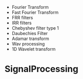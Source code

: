 * Fourier Transform
* Fast Fourier Transform
* FRR filters
* IRR filters
* Chebyshev filter type 1
* Daubechies Filter
* Adamar transform
* Wav processing
* 1D Wavelet transform
# SignalProcessing
